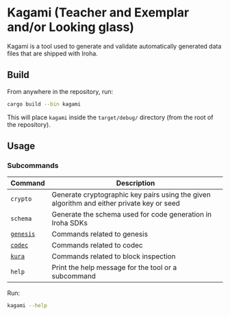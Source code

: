 # Kagami (Teacher and Exemplar and/or Looking glass)

Kagami is a tool used to generate and validate automatically generated data files that are shipped with Iroha.

## Build

From anywhere in the repository, run:

```bash
cargo build --bin kagami
```

This will place `kagami` inside the `target/debug/` directory (from the root of the repository).

## Usage

### Subcommands

| Command                                             | Description                                                                                                                        |
|-----------------------------------------------------|------------------------------------------------------------------------------------------------------------------------------------|
| `crypto`                         | Generate cryptographic key pairs using the given algorithm and either private key or seed                                                                                                      |
| `schema` | Generate the schema used for code generation in Iroha SDKs                                                                                           |
| [`genesis`](src/genesis/README.md) | Commands related to genesis                                                                                            |
| [`codec`](src/codec/README.md)                  | Commands related to codec |
| [`kura`](src/kura/README.md)                  | Commands related to block inspection |
| `help`                                              | Print the help message for the tool or a subcommand   

Run:

```bash
kagami --help
```
